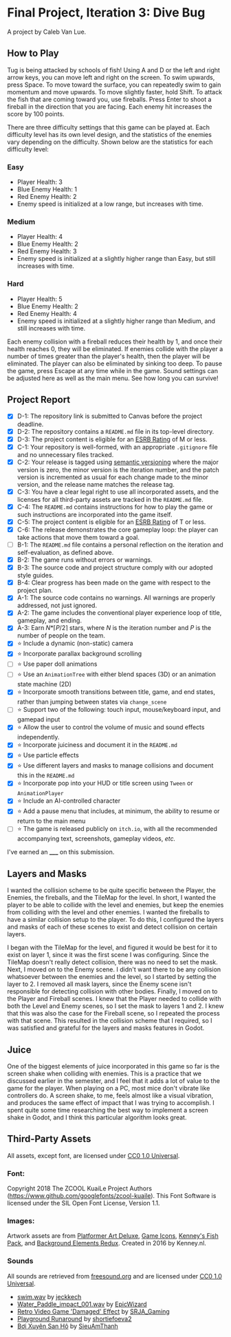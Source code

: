 # Final Project, Iteration 3: Dive Bug
A project by Caleb Van Lue.

## How to Play
Tug is being attacked by schools of fish! Using A and D or the left and right arrow keys, you can move left and right on the screen. To swim upwards, press Space. To move toward the surface, you can repeatedly swim to gain momentum and move upwards. To move slightly faster, hold Shift.
To attack the fish that are coming toward you, use fireballs. Press Enter to shoot a fireball in the direction that you are facing. Each enemy hit increases the score by 100 points. 

There are three difficulty settings that this game can be played at. Each difficulty level has its own level design, and the statistics of the enemies vary depending on the difficulty. Shown below are the statistics for each difficulty level:

### Easy
- Player Health: 3
- Blue Enemy Health: 1
- Red Enemy Health: 2
- Enemy speed is initialized at a low range, but increases with time.
### Medium
- Player Health: 4
- Blue Enemy Health: 2
- Red Enemy Health: 3
- Enemy speed is initialized at a slightly higher range than Easy, but still increases with time.
### Hard
- Player Health: 5
- Blue Enemy Health: 2
- Red Enemy Health: 4
- Enemy speed is initialized at a slightly higher range than Medium, and still increases with time. 
  
Each enemy collision with a fireball reduces their health by 1, and once their health reaches 0, they will be eliminated. If enemies collide with the player a number of times greater than the player's health, then the player will be eliminated. The player can also be eliminated by sinking too deep. To pause the game, press Escape at any time while in the game. Sound settings can be adjusted here as well as the main menu. See how long you can survive!

## Project Report
- [X] D-1: The repository link is submitted to Canvas before the project deadline.
- [X] D-2: The repository contains a <code>README.md</code> file in its top-level directory.
- [X] D-3: The project content is eligible for an <a href="https://www.esrb.org/ratings-guide/">ESRB Rating</a> of M or less.
- [X] C-1: Your repository is well-formed, with an appropriate <code>.gitignore</code> file and no unnecessary files tracked.
- [X] C-2: Your release is tagged using <a href="https://semver.org/">semantic versioning</a> where the major version is zero, the minor version is the iteration number, and the patch version is incremented as usual for each change made to the minor version, and the release name matches the release tag.
- [X] C-3: You have a clear legal right to use all incorporated assets, and the licenses for all third-party assets are tracked in the <code>README.md</code> file.
- [X] C-4: The <code>README.md</code> contains instructions for how to play the game or such instructions are incorporated into the game itself.
- [X] C-5: The project content is eligible for an <a href="https://www.esrb.org/ratings-guide/">ESRB Rating</a> of T or less.
- [X] C-6: The release demonstrates the core gameplay loop: the player can take actions that move them toward a goal.
- [ ] B-1: The <code>README.md</code> file contains a personal reflection on the iteration and self-evaluation, as defined above.
- [X] B-2: The game runs without errors or warnings.
- [X] B-3: The source code and project structure comply with our adopted style guides.
- [X] B-4: Clear progress has been made on the game with respect to the project plan.
- [X] A-1: The source code contains no warnings. All warnings are properly addressed, not just ignored.
- [X] A-2: The game includes the conventional player experience loop of title, gameplay, and ending.
- [X] A-3: Earn <em>N</em>*&lceil;<em>P</em>/2&rceil; stars, where <em>N</em> is the iteration number and <em>P</em> is the number of people on the team.
- [X] ⭐ Include a dynamic (non-static) camera
- [X] ⭐ Incorporate parallax background scrolling
- [ ] ⭐ Use paper doll animations
- [ ] ⭐ Use an <code>AnimationTree</code> with either blend spaces (3D) or an animation state machine (2D)
- [X] ⭐ Incorporate smooth transitions between title, game, and end states, rather than jumping between states via <code>change_scene</code>
- [ ] ⭐ Support two of the following: touch input, mouse/keyboard input, and gamepad input
- [X] ⭐ Allow the user to control the volume of music and sound effects independently.
- [X] ⭐ Incorporate juiciness and document it in the <code>README.md</code>
- [X] ⭐ Use particle effects
- [X] ⭐ Use different layers and masks to manage collisions and document this in the <code>README.md</code>
- [X] ⭐ Incorporate pop into your HUD or title screen using <code>Tween</code> or <code>AnimationPlayer</code>
- [X] ⭐ Include an AI-controlled character
- [X] ⭐ Add a pause menu that includes, at minimum, the ability to resume or return to the main menu
- [ ] ⭐ The game is released publicly on <code>itch.io</code>, with all the recommended accompanying text, screenshots, gameplay videos, <i>etc.</i>

I've earned an **___** on this submission.

## Layers and Masks
I wanted the collision scheme to be quite specific between the Player, the Enemies, the fireballs, and the TileMap for the level. In short, I wanted the player to be able to collide with the level and enemies, but keep the enemies from colliding with the level and other enemies. I wanted the fireballs to have a similar collision setup to the player. To do this, I configured the layers and masks of each of these scenes to exist and detect collision on certain layers. 

I began with the TileMap for the level, and figured it would be best for it to exist on layer 1, since it was the first scene I was configuring. Since the TileMap doesn't really detect collision, there was no need to set the mask. Next, I moved on to the Enemy scene. I didn't want there to be any collision whatsoever between the enemies and the level, so I started by setting the layer to 2. I removed all mask layers, since the Enemy scene isn't responsible for detecting collision with other bodies. Finally, I moved on to the Player and Fireball scenes. I knew that the Player needed to collide with both the Level and Enemy scenes, so I set the mask to layers 1 and 2. I knew that this was also the case for the Fireball scene, so I repeated the process with that scene. This resulted in the collision scheme that I required, so I was satisfied and grateful for the layers and masks features in Godot. 

## Juice
One of the biggest elements of juice incorporated in this game so far is the screen shake when colliding with enemies. This is a practice that we discussed earlier in the semester, and I feel that it adds a lot of value to the game for the player. When playing on a PC, most mice don't vibrate like controllers do. A screen shake, to me, feels almost like a visual vibration, and produces the same effect of impact that I was trying to accomplish. I spent quite some time researching the best way to implement a screen shake in Godot, and I think this particular algorithm looks great.

## Third-Party Assets
All assets, except font, are licensed under [CC0 1.0 Universal](https://creativecommons.org/publicdomain/zero/1.0/). 

### Font: 
Copyright 2018 The ZCOOL KuaiLe Project Authors (https://www.github.com/googlefonts/zcool-kuaile). This Font Software is licensed under the SIL Open Font License, Version 1.1.

### Images:
Artwork assets are from [Platformer Art Deluxe](https://kenney.nl/assets/platformer-art-deluxe), [Game Icons](https://kenney.nl/assets/game-icons), [Kenney's Fish Pack](https://kenney.nl/assets/fish-pack), and [Background Elements Redux](https://kenney.nl/assets/background-elements-redux). Created in 2016 by Kenney.nl.

### Sounds
All sounds are retrieved from [freesound.org](freesound.org) and are licensed under [CC0 1.0 Universal](https://creativecommons.org/publicdomain/zero/1.0/). 
- [swim.wav](https://freesound.org/people/jeckkech/sounds/391666/) by [jeckkech](https://freesound.org/people/jeckkech/)
- [Water_Paddle_impact_001.wav](https://freesound.org/people/EpicWizard/sounds/316572/) by [EpicWizard](https://freesound.org/people/EpicWizard/)
- [Retro Video Game 'Damaged' Effect](https://freesound.org/people/SRJA_Gaming/sounds/544887/) by [SRJA_Gaming](https://freesound.org/people/SRJA_Gaming/)
- [Playground Runaround](https://freesound.org/people/shortiefoeva2/sounds/405220/) by [shortiefoeva2](https://freesound.org/people/shortiefoeva2/)
- [Bơi Xuyên San Hô](https://freesound.org/people/SieuAmThanh/sounds/431801/) by [SieuAmThanh](https://freesound.org/people/SieuAmThanh/)
